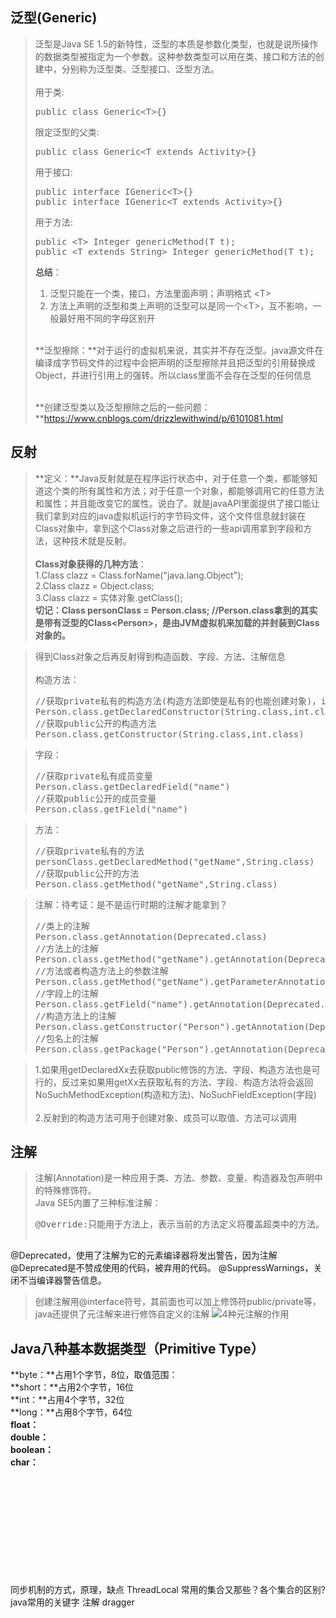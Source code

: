 ## 泛型(Generic) ##
>泛型是Java SE 1.5的新特性，泛型的本质是参数化类型，也就是说所操作的数据类型被指定为一个参数。这种参数类型可以用在类、接口和方法的创建中，分别称为泛型类、泛型接口、泛型方法。<br/><br/>
>用于类:<br/>
><pre>public class Generic&lt;T&gt;{}</pre>
>限定泛型的父类:<br/>
><pre>public class Generic&lt;T extends Activity&gt;{}</pre>
>用于接口:<br/>
><pre>public interface IGeneric&lt;T&gt;{}
>public interface IGeneric&lt;T extends Activity&gt;{}</pre>
>用于方法:<br/>
><pre>public &lt;T&gt; Integer genericMethod(T t);
>public &lt;T extends String&gt; Integer genericMethod(T t);</pre>    
>**总结**：
>
>1. 泛型只能在一个类，接口，方法里面声明；声明格式 &lt;T&gt;<br/>
>2. 方法上声明的泛型和类上声明的泛型可以是同一个&lt;T&gt;，互不影响，一般最好用不同的字母区别开<br/><br/>
>
>**泛型擦除：**对于运行的虚拟机来说，其实并不存在泛型。java源文件在编译成字节码文件的过程中会把声明的泛型擦除并且把泛型的引用替换成Object，并进行引用上的强转。所以class里面不会存在泛型的任何信息<br/><br/>
>
>**创建泛型类以及泛型擦除之后的一些问题：**https://www.cnblogs.com/drizzlewithwind/p/6101081.html


## 反射 ##
>**定义：**Java反射就是在程序运行状态中，对于任意一个类，都能够知道这个类的所有属性和方法；对于任意一个对象，都能够调用它的任意方法和属性；并且能改变它的属性。说白了。就是javaAPI里面提供了接口能让我们拿到对应的java虚拟机运行的字节码文件，这个文件信息就封装在Class对象中，拿到这个Class对象之后进行的一些api调用拿到字段和方法，这种技术就是反射。<br/><br/>
>**Class对象获得的几种方法**：<br/>
>1.Class clazz = Class.forName("java.lang.Object");<br/>
>2.Class clazz = Object.class;<br/>
>3.Class clazz = 实体对象.getClass();<br/>
>**切记：Class<Person> personClass = Person.class;  //Person.class拿到的其实是带有泛型的Class&lt;Person&gt;，是由JVM虚拟机来加载的并封装到Class对象的。**

>得到Class对象之后再反射得到构造函数、字段、方法、注解信息<br/><br/>
>构造方法：
><pre>
>//获取private私有的构造方法(构造方法即使是私有的也能创建对象)，int.class是一个引用，JVM运行时，int类型Class对象已经建立，通过int.class来引用
>Person.class.getDeclaredConstructor(String.class,int.class)
>//获取public公开的构造方法
>Person.class.getConstructor(String.class,int.class)
></pre>

>字段：
><pre>
>//获取private私有成员变量
>Person.class.getDeclaredField("name")
>//获取public公开的成员变量
>Person.class.getField("name")
></pre>

>方法：
><pre>
>//获取private私有的方法
>personClass.getDeclaredMethod("getName",String.class)
>//获取public公开的方法
>Person.class.getMethod("getName",String.class)
></pre>

>注解：待考证：是不是运行时期的注解才能拿到？
><pre>
>//类上的注解
>Person.class.getAnnotation(Deprecated.class)
>//方法上的注解
>Person.class.getMethod("getName").getAnnotation(Deprecated.class)
>//方法或者构造方法上的参数注解
>Person.class.getMethod("getName").getParameterAnnotations()[0][0]
>//字段上的注解
>Person.class.getField("name").getAnnotation(Deprecated.class)
>//构造方法上的注解
>Person.class.getConstructor("Person").getAnnotation(Deprecated.class)
>//包名上的注解
>Person.class.getPackage("Person").getAnnotation(Deprecated.class)
></pre>



>1.如果用getDeclaredXx去获取public修饰的方法、字段、构造方法也是可行的，反过来如果用getXx去获取私有的方法、字段、构造方法将会返回
NoSuchMethodException(构造和方法)、NoSuchFieldException(字段)<br/><br/>
>2.反射到的构造方法可用于创建对象、成员可以取值、方法可以调用


## 注解 ##
>注解(Annotation)是一种应用于类、方法、参数、变量、构造器及包声明中的特殊修饰符。<br/>Java SE5内置了三种标准注解：<br/>
><pre>@Override:只能用于方法上，表示当前的方法定义将覆盖超类中的方法。
@Deprecated，使用了注解为它的元素编译器将发出警告，因为注解@Deprecated是不赞成使用的代码，被弃用的代码。
@SuppressWarnings，关闭不当编译器警告信息。
</pre>

>创建注解用@interface符号，其前面也可以加上修饰符public/private等，java还提供了元注解来进行修饰自定义的注解
![4种元注解的作用](https://i.imgur.com/SR6NXli.png)






## Java八种基本数据类型（Primitive Type） ##
**byte：**占用1个字节，8位，取值范围：<br/>
**short：**占用2个字节，16位<br/>
**int：**占用4个字节，32位<br/>
**long：**占用8个字节，64位<br/>
**float：**<br/>
**double：**<br/>
**boolean：**<br/>
**char：**<br/>



<br/><br/><br/><br/><br/><br/><br/><br/><br/><br/>
同步机制的方式，原理，缺点
ThreadLocal
常用的集合又那些？各个集合的区别?
java常用的关键字
注解
dragger

